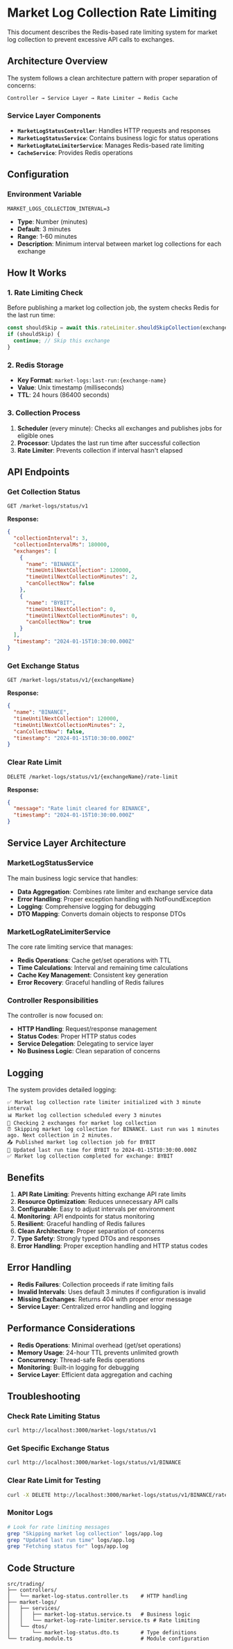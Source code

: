 # Market Log Collection Rate Limiting

This document describes the Redis-based rate limiting system for market log collection to prevent excessive API calls to exchanges.

## Architecture Overview

The system follows a clean architecture pattern with proper separation of concerns:

```
Controller → Service Layer → Rate Limiter → Redis Cache
```

### Service Layer Components

- **`MarketLogStatusController`**: Handles HTTP requests and responses
- **`MarketLogStatusService`**: Contains business logic for status operations
- **`MarketLogRateLimiterService`**: Manages Redis-based rate limiting
- **`CacheService`**: Provides Redis operations

## Configuration

### Environment Variable

```env
MARKET_LOGS_COLLECTION_INTERVAL=3
```

- **Type**: Number (minutes)
- **Default**: 3 minutes
- **Range**: 1-60 minutes
- **Description**: Minimum interval between market log collections for each exchange

## How It Works

### 1. Rate Limiting Check

Before publishing a market log collection job, the system checks Redis for the last run time:

```typescript
const shouldSkip = await this.rateLimiter.shouldSkipCollection(exchangeDetails);
if (shouldSkip) {
  continue; // Skip this exchange
}
```

### 2. Redis Storage

- **Key Format**: `market-logs:last-run:{exchange-name}`
- **Value**: Unix timestamp (milliseconds)
- **TTL**: 24 hours (86400 seconds)

### 3. Collection Process

1. **Scheduler** (every minute): Checks all exchanges and publishes jobs for eligible ones
2. **Processor**: Updates the last run time after successful collection
3. **Rate Limiter**: Prevents collection if interval hasn't elapsed

## API Endpoints

### Get Collection Status

```http
GET /market-logs/status/v1
```

**Response:**

```json
{
  "collectionInterval": 3,
  "collectionIntervalMs": 180000,
  "exchanges": [
    {
      "name": "BINANCE",
      "timeUntilNextCollection": 120000,
      "timeUntilNextCollectionMinutes": 2,
      "canCollectNow": false
    },
    {
      "name": "BYBIT",
      "timeUntilNextCollection": 0,
      "timeUntilNextCollectionMinutes": 0,
      "canCollectNow": true
    }
  ],
  "timestamp": "2024-01-15T10:30:00.000Z"
}
```

### Get Exchange Status

```http
GET /market-logs/status/v1/{exchangeName}
```

**Response:**

```json
{
  "name": "BINANCE",
  "timeUntilNextCollection": 120000,
  "timeUntilNextCollectionMinutes": 2,
  "canCollectNow": false,
  "timestamp": "2024-01-15T10:30:00.000Z"
}
```

### Clear Rate Limit

```http
DELETE /market-logs/status/v1/{exchangeName}/rate-limit
```

**Response:**

```json
{
  "message": "Rate limit cleared for BINANCE",
  "timestamp": "2024-01-15T10:30:00.000Z"
}
```

## Service Layer Architecture

### MarketLogStatusService

The main business logic service that handles:

- **Data Aggregation**: Combines rate limiter and exchange service data
- **Error Handling**: Proper exception handling with NotFoundException
- **Logging**: Comprehensive logging for debugging
- **DTO Mapping**: Converts domain objects to response DTOs

### MarketLogRateLimiterService

The core rate limiting service that manages:

- **Redis Operations**: Cache get/set operations with TTL
- **Time Calculations**: Interval and remaining time calculations
- **Cache Key Management**: Consistent key generation
- **Error Recovery**: Graceful handling of Redis failures

### Controller Responsibilities

The controller is now focused on:

- **HTTP Handling**: Request/response management
- **Status Codes**: Proper HTTP status codes
- **Service Delegation**: Delegating to service layer
- **No Business Logic**: Clean separation of concerns

## Logging

The system provides detailed logging:

```
✅ Market log collection rate limiter initialized with 3 minute interval
📊 Market log collection scheduled every 3 minutes
🔄 Checking 2 exchanges for market log collection
⏰ Skipping market log collection for BINANCE. Last run was 1 minutes ago. Next collection in 2 minutes.
📤 Published market log collection job for BYBIT
📝 Updated last run time for BYBIT to 2024-01-15T10:30:00.000Z
✅ Market log collection completed for exchange: BYBIT
```

## Benefits

1. **API Rate Limiting**: Prevents hitting exchange API rate limits
2. **Resource Optimization**: Reduces unnecessary API calls
3. **Configurable**: Easy to adjust intervals per environment
4. **Monitoring**: API endpoints for status monitoring
5. **Resilient**: Graceful handling of Redis failures
6. **Clean Architecture**: Proper separation of concerns
7. **Type Safety**: Strongly typed DTOs and responses
8. **Error Handling**: Proper exception handling and HTTP status codes

## Error Handling

- **Redis Failures**: Collection proceeds if rate limiting fails
- **Invalid Intervals**: Uses default 3 minutes if configuration is invalid
- **Missing Exchanges**: Returns 404 with proper error message
- **Service Layer**: Centralized error handling and logging

## Performance Considerations

- **Redis Operations**: Minimal overhead (get/set operations)
- **Memory Usage**: 24-hour TTL prevents unlimited growth
- **Concurrency**: Thread-safe Redis operations
- **Monitoring**: Built-in logging for debugging
- **Service Layer**: Efficient data aggregation and caching

## Troubleshooting

### Check Rate Limiting Status

```bash
curl http://localhost:3000/market-logs/status/v1
```

### Get Specific Exchange Status

```bash
curl http://localhost:3000/market-logs/status/v1/BINANCE
```

### Clear Rate Limit for Testing

```bash
curl -X DELETE http://localhost:3000/market-logs/status/v1/BINANCE/rate-limit
```

### Monitor Logs

```bash
# Look for rate limiting messages
grep "Skipping market log collection" logs/app.log
grep "Updated last run time" logs/app.log
grep "Fetching status for" logs/app.log
```

## Code Structure

```
src/trading/
├── controllers/
│   └── market-log-status.controller.ts    # HTTP handling
├── market-logs/
│   ├── services/
│   │   ├── market-log-status.service.ts   # Business logic
│   │   └── market-log-rate-limiter.service.ts # Rate limiting
│   └── dtos/
│       └── market-log-status.dto.ts       # Type definitions
└── trading.module.ts                      # Module configuration
```
